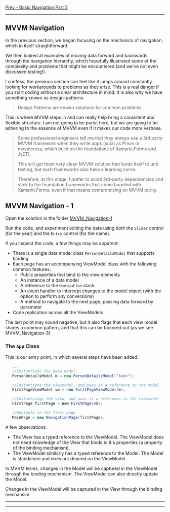 [Prev - Basic Navigation Part 5](basic_navigation_5.md)

---

## MVVM Navigation
In the previous section, we began focusing on the mechanics of navigation, which in itself straightforward.

We then looked at examples of moving data forward and backwards through the navigation hierarchy, which hopefully illustrated some of the complexity and problems that might be encountered (and we've not even discussed testing!).

I confess, the previous section can feel like it jumps around constantly looking for workarounds to problems as they arise. This is a real danger if you start coding without a clear architecture in mind. It is also why we have something known as design-patterns.

> Design Patterns are known solutions for common problems

This is where MVVM steps in and can really help bring a consistent and flexible structure. I am not going to be purist here, but we are going to be adhering to the essence of MVVM even if it makes our code more verbose.

> Some professional engineers tell me that they _always_ use a 3rd party MVVM framework when they write apps (such as Prism or mvvmcross, which build on the foundations of Xamarin.Forms and .NET).
>
> This will get them very clean MVVM solution that lends itself to unit testing, but such frameworks also have a learning curve.
>
> Therefore, at this stage, I prefer to avoid 3rd-party dependencies and stick to the foundation frameworks that come bundled with Xamarin.Forms, even if that means compromising on MVVM purity.

## MVVM Navigation - 1
Open the solution in the folder [MVVM_Navigation-1](/code/Chapter3/NavigationControllers/2-MVVM_Based/MVVM_Navigation-1)

Run the code, and experiment editing the data using both the `Slider` control (for the year) and the `Entry` control (for the name).

If you inspect the code, a few things may be apparent:

* There is a single data model class `PersonDetailsModel` that supports binding
* Each page has an accompanying ViewModel class with the following common features:
   * Public properties that bind to the view elements
   * An instance of a data model
   * A reference to the `Navigation` stack
   * An event handler to intercept changes to the model object (with the option to perform any conversions)
   * A method to navigate to the next page, passing data forward by parameter
* Code replication across all the ViewModels

The last point may sound negative, but it also flags that each view model shares a common pattern, and that this can be factored out (as we see MVVM_Navigation-3)

### The `App` Class
This is our entry point, in which several steps have been added:

```C#
   ...
   //Instantiate the data model
   PersonDetailsModel m = new PersonDetailsModel("Anon");

   //Instantiate the viewmodel, and pass it a reference to the model
   FirstPageViewModel vm = new FirstPageViewModel(m);

   //Instantiatge the view, and pass it a reference to the viewmodel
   FirstPage firstPage = new FirstPage(vm);

   //Navigate in the first page
   MainPage = new NavigationPage(firstPage);
```

A few observations:

* The View has a typed reference to the ViewModel. The ViewModel does not need knowledge of the View that binds to it's properties (a property of the binding mechanism).
* The ViewModel similarly has a typed reference to the Model. The Model is standalone and does not depend on the ViewModel.

In MVVM terms, changes in the Model will be captured in the ViewModel through the binding mechanism. The ViewModel can also directly update the Model.

Changes in the ViewModel will be captured in the View through the binding mechansim




---















---

